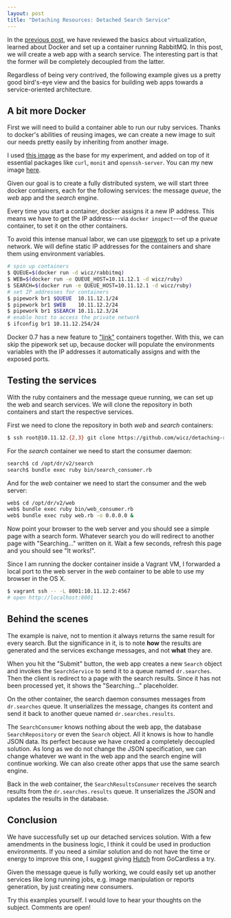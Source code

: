 ```yaml
---
layout: post
title: "Detaching Resources: Detached Search Service"
---
```


In the [previous
post](detaching-resources-architecture-foundation.html), we have
reviewed the basics about virtualization, learned about Docker and set
up a container running RabbitMQ. In this post, we will create a web app
with a search service. The interesting part is that the former will be
completely decoupled from the latter.

Regardless of being very contrived, the following example gives us a
pretty good bird's-eye view and the basics for building web apps towards
a service-oriented architecture.

## A bit more Docker

First we will need to build a container able to run our ruby services.
Thanks to docker's abilities of reusing images, we can create a new
image to suit our needs pretty easily by inheriting from another image.

I used [this image](https://index.docker.io/u/binaryphile/ruby/) as the
base for my experiment, and added on top of it essential packages like
`curl`, `monit` and `openssh-server`. You can my new image
[here](https://github.com/wicz/detaching-resources/tree/master/v1/docker-ruby).

Given our goal is to create a fully distributed system, we will start
three docker containers, each for the following services: the message
_queue_, the _web_ app and the _search_ engine.

Every time you start a container, docker assigns it a new IP address.
This means we have to get the IP address---via `docker inspect`---of the
_queue_ container, to set it on the other containers.

To avoid this intense manual labor, we can use
[pipework](https://github.com/jpetazzo/pipework/) to set up a private
network. We will define static IP addresses for the containers and share
them using environment variables.

```sh
# spin up containers
$ QUEUE=$(docker run -d wicz/rabbitmq)
$ WEB=$(docker run -e QUEUE_HOST=10.11.12.1 -d wicz/ruby)
$ SEARCH=$(docker run -e QUEUE_HOST=10.11.12.1 -d wicz/ruby)
# set IP addresses for containers
$ pipework br1 $QUEUE  10.11.12.1/24
$ pipework br1 $WEB    10.11.12.2/24
$ pipework br1 $SEARCH 10.11.12.3/24
# enable host to access the private network
$ ifconfig br1 10.11.12.254/24
```

Docker 0.7 has a new feature to
["link"](http://docs.docker.io/en/latest/examples/linking_into_redis/)
containers together. With this, we can skip the pipework set up, because
docker will populate the environments variables with the IP addresses it
automatically assigns and with the exposed ports.

## Testing the services

With the ruby containers and the message queue running, we can set up
the web and search services. We will clone the repository in both
containers and start the respective services.

First we need to clone the repository in both _web_ and _search_
containers:

```sh
$ ssh root@10.11.12.{2,3} git clone https://github.com/wicz/detaching-resources.git /opt/dr
```

For the _search_ container we need to start the consumer daemon:

```sh
search$ cd /opt/dr/v2/search
search$ bundle exec ruby bin/search_consumer.rb
```

And for the _web_ container we need to start the consumer and the web
server:

```sh
web$ cd /opt/dr/v2/web
web$ bundle exec ruby bin/web_consumer.rb
web$ bundle exec ruby web.rb -o 0.0.0.0 &
```

Now point your browser to the web server and you should see a simple
page with a search form. Whatever search you do will redirect to another
page with "Searching..." written on it. Wait a few seconds, refresh this
page and you should see "It works!".

Since I am running the docker container inside a Vagrant VM, I
forwarded a local port to the web server in the _web_ container to be
able to use my browser in the OS X.

```sh
$ vagrant ssh -- -L 8001:10.11.12.2:4567
# open http://localhost:8001
```

## Behind the scenes

The example is naive, not to mention it always returns the same result
for every search. But the significance in it, is to note __how__ the
results are generated and the services exchange messages, and not
__what__ they are.

When you hit the "Submit" button, the web app creates a new `Search`
object and invokes the `SearchService` to send it to a queue named
`dr.searches`. Then the client is redirect to a page with the search
results. Since it has not been processed yet, it shows the
"Searching..." placeholder.

On the other container, the search daemon consumes messages from
`dr.searches` queue. It unserializes the message, changes its content
and send it back to another queue named `dr.searches.results`.

The `SearchConsumer` knows nothing about the web app, the database
`SearchRepository` or even the `Search` object. All it knows is how to
handle JSON data. Its perfect because we have created a completely
decoupled solution. As long as we do not change the JSON specification,
we can change whatever we want in the web app and the search engine will
continue working. We can also create other apps that use the same search
engine.

Back in the _web_ container, the `SearchResultsConsumer` receives the
search results from the `dr.searches.results` queue. It unserializes the
JSON and updates the results in the database.

## Conclusion

We have successfully set up our detached services solution. With a few
amendments in the business logic, I think it could be used in production
environments. If you need a similar solution and do not have the time or
energy to improve this one, I suggest giving
[Hutch](https://github.com/gocardless/hutch) from GoCardless a try.

Given the message queue is fully working, we could easily set up another
services like long running jobs, e.g. image manipulation or reports
generation, by just creating new consumers.

Try this examples yourself. I would love to hear your thoughts on the
subject. Comments are open!

